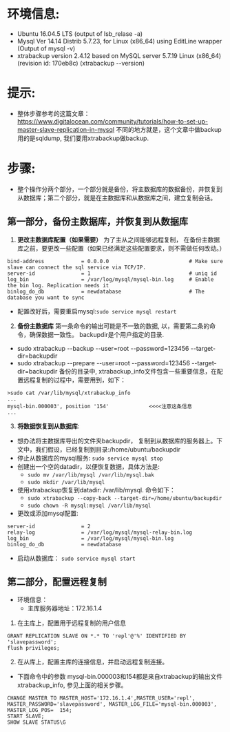 # 环境信息:
  * Ubuntu 16.04.5 LTS (output of lsb_relase -a)
  * Mysql  Ver 14.14 Distrib 5.7.23, for Linux (x86_64) using  EditLine wrapper  (Output of mysql -v)
  * xtrabackup version 2.4.12 based on MySQL server 5.7.19 Linux (x86_64) (revision id: 170eb8c) (xtrabackup --version)
# 提示:
 * 整体步骤参考的这篇文章：https://www.digitalocean.com/community/tutorials/how-to-set-up-master-slave-replication-in-mysql 不同的地方就是，这个文章中做backup用的是sqldump, 我们要用xtrabackup做backup.
 
# 步骤:
* 整个操作分两个部分，一个部分就是备份，将主数据库的数据备份，并恢复到从数据库；第二个部分，就是在主数据库和从数据库之间，建立复制会话。

## 第一部分，备份主数据库，并恢复到从数据库
1. **更改主数据库配置（如果需要）** 
为了主从之间能够远程复制， 在备份主数据库之前，要更改一些配置（如果已经满足这些配置要求，则不需做任何改动。）
```
bind-address            = 0.0.0.0                          # Make sure slave can connect the sql service via TCP/IP. 
server-id               = 1                                # uniq id
log_bin                 = /var/log/mysql/mysql-bin.log     # Enable the bin log. Replication needs it
binlog_do_db            = newdatabase                      # The database you want to sync
```
* 配置改好后，需要重启mysql:`sudo service mysql restart`

2. **备份主数据库**
第一条命令的输出可能是不一致的数据, 以，需要第二条的命令，确保数据一致性。 backupdir是个用户指定的目录.
* sudo xtrabackup --backup --user=root --password=123456 --target-dir=backupdir
* sudo xtrabackup --prepare --user=root --password=123456 --target-dir=backupdir
备份的目录中, xtrabackup_info文件包含一些重要信息，在配置远程复制的过程中，需要用到，如下：

```
>sudo cat /var/lib/mysql/xtrabackup_info
...
mysql-bin.000003', position '154'             <<<<注意这条信息
...
```

3. **将数据恢复到从数据库**:
* 想办法将主数据库导出的文件夹backupdir， 复制到从数据库的服务器上。下文中，我们假设，已经复制到目录:/home/ubuntu/backupdir
* 停止从数据库的mysql服务: `sudo service mysql stop`
* 创建出一个空的datadir，以便恢复数据，具体方法是:
  * `sudo mv /var/lib/mysql /var/lib/mysql.bak`
  * `sudo mkdir /var/lib/mysql`
* 使用xtrabackup恢复到datadir: /var/lib/mysql. 命令如下：
  * `sudo xtrabackup --copy-back --target-dir=/home/ubuntu/backupdir`
  * `sudo chown -R mysql:mysql /var/lib/mysql`
* 更改或添加mysql配置:
```
server-id               = 2
relay-log               = /var/log/mysql/mysql-relay-bin.log
log_bin                 = /var/log/mysql/mysql-bin.log
binlog_do_db            = newdatabase
```

* 启动从数据库： `sudo service mysql start`

## 第二部分，配置远程复制
* 环境信息：
  * 主库服务器地址：172.16.1.4
1. 在主库上，配置用于远程复制的用户信息
```
GRANT REPLICATION SLAVE ON *.* TO 'repl'@'%' IDENTIFIED BY 'slavepassword';
flush privileges;
```
2. 在从库上，配置主库的连接信息，并启动远程复制连接。
* 下面命令中的参数 mysql-bin.000003和154都是来自xtrabackup的输出文件xtrabackup_info, 参见上面的相关步骤。
```
CHANGE MASTER TO MASTER_HOST='172.16.1.4',MASTER_USER='repl', MASTER_PASSWORD='slavepassword', MASTER_LOG_FILE='mysql-bin.000003', MASTER_LOG_POS=  154;
START SLAVE;
SHOW SLAVE STATUS\G
```








